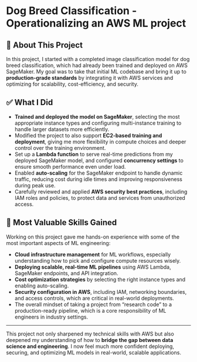# Dog Breed Classification - Operationalizing an AWS ML project

## 👋 About This Project

In this project, I started with a completed image classification model for dog breed classification, which had already been trained and deployed on AWS SageMaker. My goal was to take that initial ML codebase and bring it up to **production-grade standards** by integrating it with AWS services and optimizing for scalability, cost-efficiency, and security.

## ✅ What I Did

- **Trained and deployed the model on SageMaker**, selecting the most appropriate instance types and configuring multi-instance training to handle larger datasets more efficiently.
- Modified the project to also support **EC2-based training and deployment**, giving me more flexibility in compute choices and deeper control over the training environment.
- Set up a **Lambda function** to serve real-time predictions from my deployed SageMaker model, and configured **concurrency settings** to ensure smooth performance even under load.
- Enabled **auto-scaling** for the SageMaker endpoint to handle dynamic traffic, reducing cost during idle times and improving responsiveness during peak use.
- Carefully reviewed and applied **AWS security best practices**, including IAM roles and policies, to protect data and services from unauthorized access.

## 🔑 Most Valuable Skills Gained

Working on this project gave me hands-on experience with some of the most important aspects of ML engineering:

- **Cloud infrastructure management** for ML workflows, especially understanding how to pick and configure compute resources wisely.
- **Deploying scalable, real-time ML pipelines** using AWS Lambda, SageMaker endpoints, and API integration.
- **Cost optimization strategies** by selecting the right instance types and enabling auto-scaling.
- **Security configuration in AWS**, including IAM, networking boundaries, and access controls, which are critical in real-world deployments.
- The overall mindset of taking a project from “research code” to a production-ready pipeline, which is a core responsibility of ML engineers in industry settings.

---

This project not only sharpened my technical skills with AWS but also deepened my understanding of how to **bridge the gap between data science and engineering**. I now feel much more confident deploying, securing, and optimizing ML models in real-world, scalable applications.
